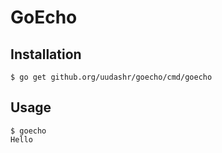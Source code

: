 # GoEcho

## Installation
```
$ go get github.org/uudashr/goecho/cmd/goecho
```

## Usage
```
$ goecho
Hello
```